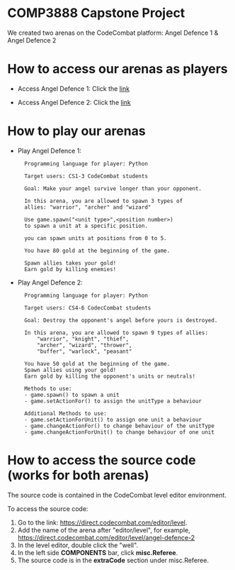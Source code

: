 # COMP3888 Capstone Project #

We created two arenas on the CodeCombat platform: Angel Defence 1 & Angel Defence 2

# How to access our arenas as players

* Access Angel Defence 1:
Click the [link](https://direct.codecombat.com/play/level/angel-defence-1)

* Access Angel Defence 2:
Click the [link](https://direct.codecombat.com/play/level/angel-defence-2)

# How to play our arenas

* Play Angel Defence 1:  


        Programming language for player: Python  

        Target users: CS1-3 CodeCombat students

        Goal: Make your angel survive longer than your opponent.

        In this arena, you are allowed to spawn 3 types of
        allies: "warrior", "archer" and "wizard"  

        Use game.spawn("<unit type>",<position number>)  
        to spawn a unit at a specific position.

        you can spawn units at positions from 0 to 5.  

        You have 80 gold at the beginning of the game.  

        Spawn allies takes your gold!
        Earn gold by killing enemies!

* Play Angel Defence 2:  

        Programming language for player: Python

        Target users: CS4-6 CodecCombat students

        Goal: Destroy the opponent's angel before yours is destroyed.  

        In this arena, you are allowed to spawn 9 types of allies:
            "warrior", "knight", "thief",
            "archer", "wizard", "thrower",
            "buffer", "warlock", "peasant"

        You have 50 gold at the beginning of the game.
        Spawn allies using your gold!
        Earn gold by killing the opponent's units or neutrals!

        Methods to use:
        - game.spawn() to spawn a unit
        - game.setActionFor() to assign the unitType a behaviour

        Additional Methods to use:
        - game.setActionForUnit() to assign one unit a behaviour
        - game.changeActionFor() to change behaviour of the unitType
        - game.changeActionForUnit() to change behaviour of one unit

# How to access the source code (works for both arenas)

The source code is contained in the CodeCombat level editor environment.

To access the source code:

1. Go to the link: https://direct.codecombat.com/editor/level.
2. Add the name of the arena after "editor/level", for example, https://direct.codecombat.com/editor/level/angel-defence-2
3. In the level editor, double click the "well".
4. In the left side **COMPONENTS** bar, click **misc.Referee**.
5. The source code is in the **extraCode** section under misc.Referee.
